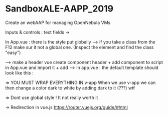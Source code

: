 # SandboxALE-AAPP_2019
Create an webAAP for managing OpenNebula VMs

Inputs & controls : text fields -> <v-text-field/>

In App.vue : there is the style put globally
--> if you take a class from the F12 make sur it not a global one. (Inspect the element and find the class "easy")

--> make a header vue
create component header + add component to script in App.vue and import it + add <page-header/>
--> In app.vue : the default template should look like this :
<v-app>
  <page-header/>
  <main>
    <v-container fluid>
      <router-view></router-view>
    </v-container>
  </main>
</v-app>

=> YOU MUST WRAP EVERYTHING IN v-app
When we use v-app we can then change a color dark to white by adding dark to it (???) wtf
<!-- .v-input__slot { // underline placeholder
    border-bottom:  1px solid black;
} -->
=> Dont use global style ! It not really worth it

-> Redirection in vue.js
https://router.vuejs.org/guide/#html
<router-link to=".."></router-link>
